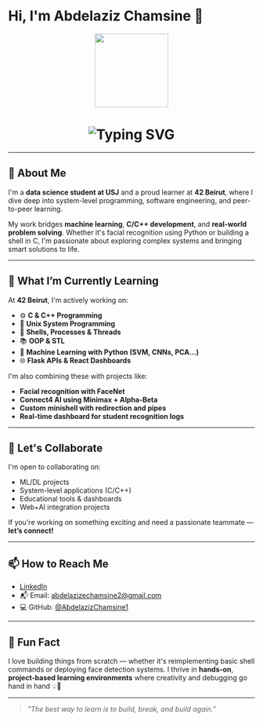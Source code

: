 # Hi, I'm Abdelaziz Chamsine 👋

<div id="header" align="center">
  <img src="https://i.giphy.com/media/v1.Y2lkPTc5MGI3NjExcjZsOXE2cTRmeGVuZGJyd2ZyZXJtc2c1dW8zN3EzZnN2aHY3ODIxeCZlcD12MV9naWZzX3NlYXJjaCZjdD1n/bGgsc5mWoryfgKBx1u/giphy.gif" width="150"/>
</div>

<div align="center">
    <h1>
        <img src="https://readme-typing-svg.herokuapp.com?font=Jetbrains+Mono&size=30&duration=3000&color=42B883&center=true&vCenter=true&width=500&lines=Hey..+I'm+Abdelaziz+Chamsine;Data+Science+Student+%7C+42+Beirut+Learner;Welcome+to+my+GitHub!" alt="Typing SVG"/>
    </h1>
</div>

---

## 🚀 About Me

I'm a **data science student at USJ** and a proud learner at **42 Beirut**, where I dive deep into system-level programming, software engineering, and peer-to-peer learning.

My work bridges **machine learning**, **C/C++ development**, and **real-world problem solving**. Whether it's facial recognition using Python or building a shell in C, I'm passionate about exploring complex systems and bringing smart solutions to life.

---

## 🧠 What I’m Currently Learning

At **42 Beirut**, I'm actively working on:

- ⚙️ **C & C++ Programming**
- 🐧 **Unix System Programming**
- 🔁 **Shells, Processes & Threads**
- 📚 **OOP & STL**
- 🤖 **Machine Learning with Python (SVM, CNNs, PCA...)**
- 🌐 **Flask APIs & React Dashboards**

I'm also combining these with projects like:
- **Facial recognition with FaceNet**
- **Connect4 AI using Minimax + Alpha-Beta**
- **Custom minishell with redirection and pipes**
- **Real-time dashboard for student recognition logs**

---

## 🤝 Let's Collaborate

I'm open to collaborating on:

- ML/DL projects
- System-level applications (C/C++)
- Educational tools & dashboards
- Web+AI integration projects

If you're working on something exciting and need a passionate teammate — **let’s connect!**

---

## 📫 How to Reach Me

- [LinkedIn](https://www.linkedin.com/in/abdelaziz-chamsine/)
- 📬 Email: abdelazizechamsine2@gmail.com
- 💻 GitHub: [@AbdelazizChamsine1](https://github.com/AbdelazizChamsine1)

---

## 🎯 Fun Fact

I love building things from scratch — whether it's reimplementing basic shell commands or deploying face detection systems. I thrive in **hands-on**, **project-based learning environments** where creativity and debugging go hand in hand 💡🐛

---

> *"The best way to learn is to build, break, and build again."*

